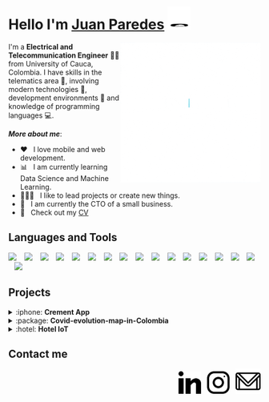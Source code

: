 <h1> Hello I'm <a href=https://github.com/jjuan97>Juan Paredes</a> <img src="./gif/hi.gif" width="45px"></img></h1>
<img style="float:right" height="280px" src="./gif/DS.gif"/>

I'm a **Electrical and Telecommunication Engineer** :man_technologist: from University of Cauca, Colombia. I have skills in the telematics area :satellite:, involving modern technologies :floppy_disk:, development environments :page_with_curl: and knowledge of programming languages :computer:.

***More about me***: 

- :heart: &nbsp; I love mobile and web development.
- :bar_chart: &nbsp; I am currently learning Data Science and Machine Learning.
- 👨🏻‍💻 &nbsp; I like to lead projects or create new things.
- 🚀 &nbsp; I am currently the CTO of a small business. 
- :page_facing_up: &nbsp; Check out my [CV](https://drive.google.com/file/d/1C1SJVCANH2QXLjxt_c51tDZ3NAB8xyX-/view?usp=sharing)

## Languages and Tools

<p>
    <img height="32" src="https://cdn.jsdelivr.net/gh/devicons/devicon/icons/python/python-plain.svg" /> &nbsp;&nbsp;
    <img height="32" src="https://cdn.jsdelivr.net/gh/devicons/devicon/icons/java/java-plain.svg"/> &nbsp;&nbsp;
    <img height="32" src="https://cdn.jsdelivr.net/gh/devicons/devicon/icons/kotlin/kotlin-plain.svg" /> &nbsp;&nbsp;
    <img height="32" src="https://cdn.jsdelivr.net/gh/devicons/devicon/icons/javascript/javascript-original.svg" /> &nbsp;&nbsp;
    <img height="32" src="https://cdn.jsdelivr.net/gh/devicons/devicon/icons/bash/bash-original.svg" /> &nbsp;&nbsp;
    <img height="32" src="https://cdn.jsdelivr.net/gh/devicons/devicon/icons/git/git-original.svg" /> &nbsp;&nbsp;
    <img height="32" src="https://cdn.jsdelivr.net/gh/devicons/devicon/icons/jupyter/jupyter-original-wordmark.svg" /> &nbsp;&nbsp;
    <img height="32" src="https://cdn.jsdelivr.net/gh/devicons/devicon/icons/pandas/pandas-original.svg" /> &nbsp;&nbsp;
    <img height="32" src="https://cdn.jsdelivr.net/gh/devicons/devicon/icons/numpy/numpy-original.svg" /> &nbsp;&nbsp;
    <img height="32" src="https://cdn.jsdelivr.net/gh/devicons/devicon/icons/tensorflow/tensorflow-original.svg" /> &nbsp;&nbsp;
    <img height="32" src="https://cdn.jsdelivr.net/gh/devicons/devicon/icons/mysql/mysql-plain-wordmark.svg" /> &nbsp;&nbsp;
    <img height="32" src="https://cdn.jsdelivr.net/gh/devicons/devicon/icons/firebase/firebase-plain-wordmark.svg" /> &nbsp;&nbsp;
    <img height="32" src="https://cdn.jsdelivr.net/gh/devicons/devicon/icons/mongodb/mongodb-plain-wordmark.svg" /> &nbsp;&nbsp;
    <img height="32" src="https://cdn.jsdelivr.net/gh/devicons/devicon/icons/arduino/arduino-original.svg" /> &nbsp;&nbsp;
    <img height="32" src="https://cdn.jsdelivr.net/gh/devicons/devicon/icons/raspberrypi/raspberrypi-original.svg" /> &nbsp;&nbsp;
    <img height="32" src="https://cdn.jsdelivr.net/gh/devicons/devicon/icons/android/android-plain.svg" /> &nbsp;&nbsp;
    <img height="32" src="https://cdn.jsdelivr.net/gh/devicons/devicon/icons/ubuntu/ubuntu-plain.svg" />
</p>

<!--[![Top Langs](https://github-readme-stats.vercel.app/api/top-langs/?username=jjuan97&layout=compact&text_color=daf7dc&bg_color=151515)](https://github.com/xantosromero/github-readme-stats)-->

## Projects

<details>
    <summary>:iphone: <b>Crement App</b></summary>
    </br>
    <a href=https://play.google.com/store/apps/details?id=com.rydev.appcreditos&hl=es_419&gl=US>Google Play Link</a>
    <p>Main developer and UX / UI in mobile application for the control of credits of specific companies.</p>
    <h5>Technologies</h5>
    <ul>
        <li>Native Android App</li>
        <li>Firebase (backend, database, authentication)</li>
        <li>Java</li>
        <li>NodeJS</li>
    </ul>
</details>

<details>
    <summary>:package: <b>Covid-evolution-map-in-Colombia</b></summary>
    </br>
    <a href=https://github.com/jjuan97/Covid-evolution-map-in-Colombia>Repo Link</a>
    <p>A useful code to display a gif chart about the departments affected by covid-19 in Colombia.</p>
    <h5>Technologies</h5>
    <ul>
        <li>Python</li>
        <li>Numpy</li>
        <li>Pandas, GeoPandas</li>
        <li>Matplotlib</li>
    </ul>
</details>

<details>
    <summary>:hotel: <b>Hotel IoT</b></summary>
    </br>
    <a href=https://github.com/jjuan97/HotelIot>Repo Link</a>
    <p>Hotel management application with Iot utilities.</p>
    <h5>Technologies</h5>
    <ul>
        <li>Native Android App</li>
        <li>Web App</li>
        <li>Beacon</li>
        <li>BLE</li>
        <li>MQTT</li>
        <li>Firebase</li>
    </ul>
</details>

## Contact me

<p align="right">
    &nbsp; <a href="https://www.linkedin.com/in/juan-paredes-a624aa186"><img src="./img/031-linkedin.png" width="45px"/></a> 
    &nbsp; <a href="https://www.instagram.com/juanjojjpr/"><img src="./img/034-instagram.png" width="45px"/></a>
    &nbsp; <a href="mailto:juanjosechepe@gmail.com"><img src="./img/gmail.png" width="50px"/></a>
    
</p>

<!--

<img src="JuanBIO.gif" alt="Follow me on Instagram @juanjojjpr" width="320"/>
**jjuan97/jjuan97** is a ✨ _special_ ✨ repository because its `README.md` (this file) appears on your GitHub profile.

Here are some ideas to get you started:

- 🔭 I’m currently working on ...

- 🌱 I’m currently learning ...

- 👯 I’m looking to collaborate on ...

- 🤔 I’m looking for help with ...

- 💬 Ask me about ...

- 📫 How to reach me: ...

- 😄 Pronouns: ...

- ⚡ Fun fact: ...

  -->
